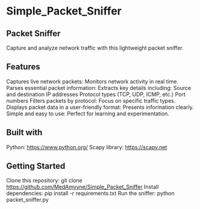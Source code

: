 # Simple_Packet_Sniffer

## Packet Sniffer

Capture and analyze network traffic with this lightweight packet sniffer.

## Features

Captures live network packets: Monitors network activity in real time.
Parses essential packet information: Extracts key details including:
Source and destination IP addresses
Protocol types (TCP, UDP, ICMP, etc.)
Port numbers
Filters packets by protocol: Focus on specific traffic types.
Displays packet data in a user-friendly format: Presents information clearly.
Simple and easy to use: Perfect for learning and experimentation.

## Built with ️
Python: https://www.python.org/ 
Scapy library: https://scapy.net


## Getting Started 
Clone this repository: git clone https://github.com/MedAmyyne/Simple_Packet_Sniffer
Install dependencies: pip install -r requirements.txt
Run the sniffer: python packet_sniffer.py
